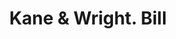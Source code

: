---
doi: 10.7916/D86D752N
date_other: '1900'
date_other_textual: 1900-1909
form: printed ephemera
genre:
- Invoices
name:
- Kane & Wright
object_in_context_url: https://biggert.cul.columbia.edu/items/view/ave_biggert_01039
subject_hierarchical_geographic:
- New York, New York, United States
subject_name:
- Kane & Wright
title: Kane & Wright. Bill
sort_title: Kane & Wright. Bill
call_number: ave_biggert_01039
coordinates:
- 40.71277777777778,-74.00583333333333
pid: ave_biggert_01039
identifiers: ave_biggert_01039
canvas_id: ldpd:396307
permalink: "/items/ave_biggert_01039/"
layout: iiif-image-page
---